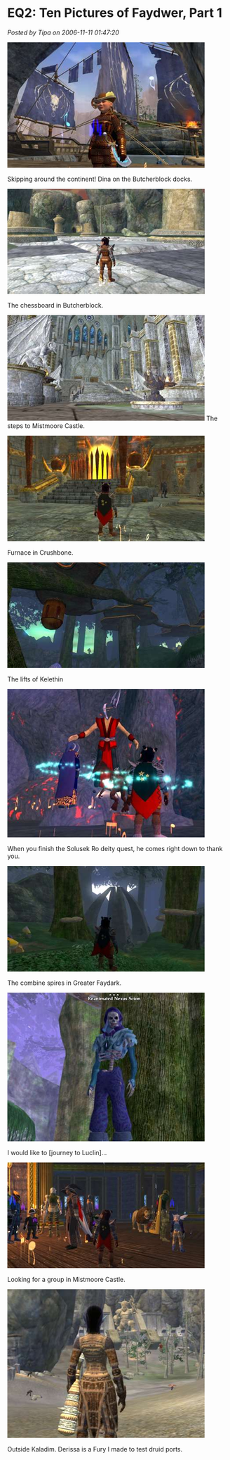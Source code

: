 # EQ2: Ten Pictures of Faydwer, Part 1

*Posted by Tipa on 2006-11-11 01:47:20*

![01bbdocks.jpg](../../../uploads/2006/11/01bbdocks.jpg)

Skipping around the continent! Dina on the Butcherblock docks.

![02chessboard.jpg](../../../uploads/2006/11/02chessboard.jpg)

The chessboard in Butcherblock.

![03mmoutside.jpg](../../../uploads/2006/11/03mmoutside.jpg)
The steps to Mistmoore Castle.

![04crushbone.jpg](../../../uploads/2006/11/04crushbone.jpg)

Furnace in Crushbone.

![05kelethin.jpg](../../../uploads/2006/11/05kelethin.jpg)

The lifts of Kelethin

![06solro.jpg](../../../uploads/2006/11/06solro.jpg)

When you finish the Solusek Ro deity quest, he comes right down to thank you.

![07spires.jpg](../../../uploads/2006/11/07spires.jpg)

The combine spires in Greater Faydark.

![08scion.jpg](../../../uploads/2006/11/08scion.jpg)

I would like to [journey to Luclin]...

![09mmfoyer.jpg](../../../uploads/2006/11/09mmfoyer.jpg)

Looking for a group in Mistmoore Castle.

![10kaladim.jpg](../../../uploads/2006/11/10kaladim.jpg)

Outside Kaladim. Derissa is a Fury I made to test druid ports.
